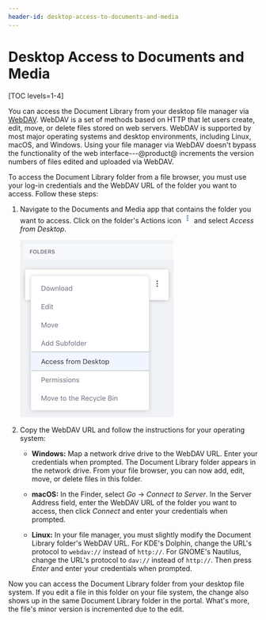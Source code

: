 ```yaml
---
header-id: desktop-access-to-documents-and-media
---
```


# Desktop Access to Documents and Media

[TOC levels=1-4]

You can access the Document Library from your desktop file manager via 
[WebDAV](https://en.wikipedia.org/wiki/WebDAV). 
WebDAV is a set of methods based on HTTP that let users create, edit, move, or 
delete files stored on web servers. WebDAV is supported by most major operating 
systems and desktop environments, including Linux, macOS, and Windows. Using
your file manager via WebDAV doesn't bypass the functionality of the web
interface---@product@ increments the version numbers of files edited and
uploaded via WebDAV. 

To access the Document Library folder from a file browser, you must use your
log-in credentials and the WebDAV URL of the folder you want to access. Follow
these steps: 

1.  Navigate to the Documents and Media app that contains the folder you want to 
    access. Click on the folder's Actions icon 
    ![Actions](../../../../images/icon-actions.png) and select *Access from 
    Desktop*. 

    ![Figure 1: Select *Access from Desktop* to get the folder's WebDAV URL.](../../../../images/dm-access-from-desktop-action.png)

2.  Copy the WebDAV URL and follow the instructions for your operating system:

    -   **Windows:** Map a network drive drive to the WebDAV URL. Enter your 
        credentials when prompted. The Document Library folder appears in the
        network drive. From your file browser, you can now add, edit, move, or
        delete files in this folder. 

    -   **macOS:** In the Finder, select *Go* &rarr; *Connect to Server*. In the 
        Server Address field, enter the WebDAV URL of the folder you want to 
        access, then click *Connect* and enter your credentials when prompted. 

    -   **Linux:** In your file manager, you must slightly modify the Document 
        Library folder's WebDAV URL. For KDE's Dolphin, change the URL's 
        protocol to `webdav://` instead of `http://`. For GNOME's Nautilus, 
        change the URL's protocol to `dav://` instead of `http://`. Then press 
        *Enter* and enter your credentials when prompted. 

Now you can access the Document Library folder from your desktop file system. If 
you edit a file in this folder on your file system, the change also shows up in 
the same Document Library folder in the portal. What's more, the file's minor 
version is incremented due to the edit. 
